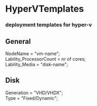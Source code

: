 # HyperVTemplates #
### deployment templates for hyper-v ###

## General ##
NodeName                = "vm-name";  
Lability_ProcessorCount = nr of cores;  
Lability_Media          = "disk-name";  

## Disk ##
Generation = "VHD/VHDX";  
Type       = "Fixed/Dynamic";    
